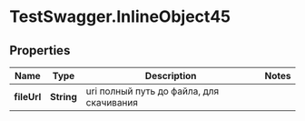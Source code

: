 # TestSwagger.InlineObject45

## Properties

Name | Type | Description | Notes
------------ | ------------- | ------------- | -------------
**fileUrl** | **String** | uri полный путь до файла, для скачивания | 



